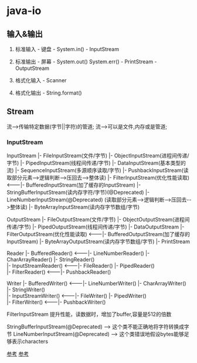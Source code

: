 # java-io
## 输入&输出
1. 标准输入 - 键盘 - System.in() - InputStream
2. 标准输出 - 屏幕 - System.out() System.err() - PrintStream - OutputStream

3. 格式化输入 - Scanner
4. 格式化输出 - String.format()

## Stream
流-->传输特定数据(字节||字符)的管道;
流-->可以是文件,内存或是管道;

### InputStream

InputStream
    |- FileInputStream(文件/字节)
    |- ObjectInputStream(进程间传递/字节)
    |- PipedInputStream(线程间传递/字节)                      |- DataInputStream(基本类型的流)
    |- SequenceInputStream(多源顺序读取/字节)                 |- PushbackInputStream(读取部分元素-->逻辑判断-->压回去-->整体读)
    |- FilterInputStream(优化性能读取)                   <---|- BufferedInputStream(加了缓存的InputStream)
    |- StringBufferInputStream(读内存字符/字节)(@Deprecated) |- LineNumberInputStream(@Deprecated) (读取部分元素-->逻辑判断-->压回去-->整体读)
    |- ByteArrayInputStream(读内存字节数组/字节)



OutputStream
    |- FileOutputStream(文件/字节)
    |- ObjectOutputStream(进程间传递/字节)
    |- PipedOutputStream(线程间传递/字节)               |- DataOutputStream
    |- FilterOutputStream(优化性能读取)             <---|- BufferedOutputStream(加了缓存的InputStream)
    |- ByteArrayOutputStream(读内存字节数组/字节)        |- PrintStream


Reader
    |- BufferedReader()          <---|- LineNumberReader()
    |- CharArrayReader()
    |- StringReader()        
    |- InputStreamReader()     <---|- FileReader()
    |- PipedReader()     
    |- FilterReader()    <---|- PushbackReader()
    
Writer
    |- BufferedWriter()          <---|- LineNumberWriter()
    |- CharArrayWriter()
    |- StringWriter()        
    |- InputStreamWriter()     <---|- FileWriter()
    |- PipedWriter()     
    |- FilterWriter()    <---|- PushbackWriter()



FilterInputStream 提升性能，读数据时，增加了buffer,容量是512的倍数



StringBufferInputStream(@Deprecated) --> 这个类不能正确地将字符转换成字节
LineNumberInputStream(@Deprecated) --> 这个类错误地假设bytes能够足够表示characters

[参考](https://www.cnblogs.com/lighten/p/7063161.html)
[参考](https://www.bilibili.com/video/BV14J41177bY?p=8)